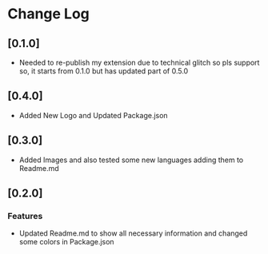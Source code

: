 # Change Log

## [0.1.0]
* Needed to re-publish my extension due to technical glitch so pls support so, it starts from 0.1.0 but has updated part of 0.5.0

## [0.4.0]
* Added New Logo and Updated Package.json

## [0.3.0]
* Added Images and also tested some new languages adding them to Readme.md

## [0.2.0] 
### Features
* Updated Readme.md to show all necessary information and changed some colors in Package.json 